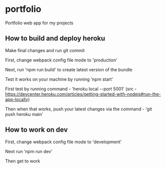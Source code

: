 # portfolio

Portfolio web app for my projects

## How to build and deploy heroku

Make final changes and run git commit

First, change webpack config file mode to 'production'

Next, run 'npm run build' to create latest version of the bundle

Test it works on your machine by running 'npm start'

First test by running command - 'heroku local --port 5001' (src - https://devcenter.heroku.com/articles/getting-started-with-nodejs#run-the-app-locally)

Then when that works, push your latest changes via the command - 'git push heroku main'


## How to work on dev

First, change webpack config file mode to 'development'

Next run 'npm run dev'

Then get to work
